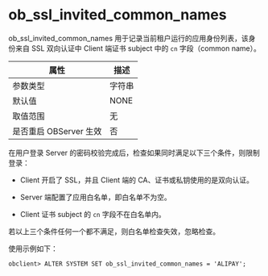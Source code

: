ob_ssl_invited_common_names 
================================================

ob_ssl_invited_common_names 用于记录当前租户运行的应用身份列表，该身份来自 SSL 双向认证中 Client 端证书 subject 中的 `cn` 字段（common name）。


|        属性        |  描述  |
|------------------|------|
| 参数类型             | 字符串  |
| 默认值              | NONE |
| 取值范围             | 无    |
| 是否重启 OBServer 生效 | 否    |



在用户登录 Server 的密码校验完成后，检查如果同时满足以下三个条件，则限制登录：

* Client 开启了 SSL，并且 Client 端的 CA、证书或私钥使用的是双向认证。

  

* Server 端配置了应用白名单，即白名单不为空。

  

* Client 证书 subject 的 `cn` 字段不在白名单内。

  




若以上三个条件任何一个都不满足，则白名单检查失效，忽略检查。

使用示例如下：

    obclient> ALTER SYSTEM SET ob_ssl_invited_common_names = 'ALIPAY';


